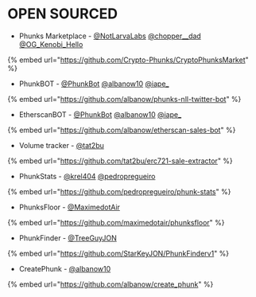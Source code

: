 # OPEN SOURCED

* Phunks Marketplace - [@NotLarvaLabs](https://twitter.com/NotLarvaLabs) [@chopper\_\_dad](https://twitter.com/chopper\_\_dad) [@OG\_Kenobi\_Hello](https://twitter.com/OG\_Kenobi\_Hello)

{% embed url="https://github.com/Crypto-Phunks/CryptoPhunksMarket" %}

* PhunkBOT - [@PhunkBot](https://twitter.com/PhunkBot)  [@albanow10](https://twitter.com/albanow10) [@iape\_](https://twitter.com/iape\_)

{% embed url="https://github.com/albanow/phunks-nll-twitter-bot" %}

* EtherscanBOT - [@PhunkBot](https://twitter.com/PhunkBot) [@albanow10](https://twitter.com/albanow10) [@iape\_](https://twitter.com/iape\_)

{% embed url="https://github.com/albanow/etherscan-sales-bot" %}

* Volume tracker - [@tat2bu](https://twitter.com/tat2bu)

{% embed url="https://github.com/tat2bu/erc721-sale-extractor" %}

* PhunkStats - [@krel404](https://twitter.com/krel404) [@pedropregueiro](https://twitter.com/pedropregueiro)

{% embed url="https://github.com/pedropregueiro/phunk-stats" %}

* PhunksFloor - [@MaximedotAir](https://twitter.com/MaximedotAir)

{% embed url="https://github.com/maximedotair/phunksfloor" %}

* PhunkFinder - [@TreeGuyJON](https://twitter.com/TreeGuyJON)

{% embed url="https://github.com/StarKeyJON/PhunkFinderv1" %}

* CreatePhunk - [@albanow10](https://twitter.com/albanow10)&#x20;

{% embed url="https://github.com/albanow/create_phunk" %}

